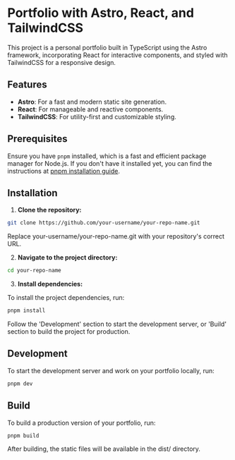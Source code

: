 # Portfolio with Astro, React, and TailwindCSS

This project is a personal portfolio built in TypeScript using the Astro framework, incorporating React for interactive components, and styled with TailwindCSS for a responsive design.

## Features

- **Astro**: For a fast and modern static site generation.
- **React**: For manageable and reactive components.
- **TailwindCSS**: For utility-first and customizable styling.

## Prerequisites

Ensure you have `pnpm` installed, which is a fast and efficient package manager for Node.js. If you don't have it installed yet, you can find the instructions at [pnpm installation guide](https://pnpm.io/installation).

## Installation

1. **Clone the repository:**

```bash
git clone https://github.com/your-username/your-repo-name.git
```

Replace your-username/your-repo-name.git with your repository's correct URL.

2. **Navigate to the project directory:**

```bash
cd your-repo-name
```

3. **Install dependencies:**

To install the project dependencies, run:

```bash
pnpm install
```

Follow the 'Development' section to start the development server, or 'Build' section to build the project for production.

## Development

To start the development server and work on your portfolio locally, run:

```bash
pnpm dev
```

## Build

To build a production version of your portfolio, run:

```bash
pnpm build
```

After building, the static files will be available in the dist/ directory.
